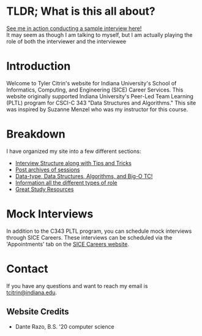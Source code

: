 ---
---

# TLDR; What is this all about?

[See me in action conducting a sample interview here!](sample)  
It may seem as though I am talking to myself, but I am actually playing the role of both the interviewer and the interviewee


# Introduction
Welcome to Tyler Citrin's website for Indiana University's School of Informatics, Computing, and Engineering (SICE) Career Services.
This website originally supported Indiana University's Peer-Led Team Learning (PLTL) program for CSCI-C 343 "Data Structures and Algorithms." This site was inspired by Suzanne Menzel who was my instructor for this course.

# Breakdown
I have organized my site into a few different sections:
*   [Interview Structure along with Tips and Tricks](structure)
*   [Post archives of sessions](archives)
*   [Data-type, Data Structures, Algorithms, and Big-O TC!](materials)
*   [Information all the different types of role](roles)
*   [Great Study Resources](resources)

# Mock Interviews

In addition to the C343 PLTL program, you can schedule mock interviews through SICE Careers. These interviews can be scheduled via the
 'Appointments' tab on the [SICE Careers website](https://sice-indiana-csm.symplicity.com/students/index.php).

# Contact

If you have any questions and want to reach my email is [tcitrin@indiana.edu](mailto:tcitrin@indiana.edu).

## Website Credits
* Dante Razo, B.S. '20 computer science

